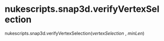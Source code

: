 # nukescripts.snap3d.verifyVertexSelection
nukescripts.snap3d.verifyVertexSelection(_vertexSelection_ , _minLen_)